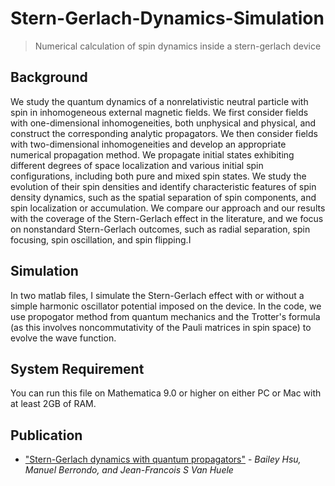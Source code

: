# Stern-Gerlach-Dynamics-Simulation
> Numerical calculation of spin dynamics inside a stern-gerlach device


## Background 
We study the quantum dynamics of a nonrelativistic neutral particle with spin in inhomogeneous external magnetic fields. We first consider fields with one-dimensional inhomogeneities, both unphysical and physical, and construct the corresponding analytic propagators. We then consider fields with two-dimensional inhomogeneities and develop an appropriate numerical propagation method. We propagate initial states exhibiting different degrees of space localization and various initial spin configurations, including both pure and mixed spin states. We study the evolution of their spin densities and identify characteristic features of spin density dynamics, such as the spatial separation of spin components, and spin localization or accumulation. We compare our approach and our results with the coverage of the Stern-Gerlach effect in the literature, and we focus on nonstandard Stern-Gerlach outcomes, such as radial separation, spin focusing, spin oscillation, and spin flipping.I

## Simulation
In two matlab files, I simulate the Stern-Gerlach effect with or without a simple harmonic oscillator potential imposed on the device. In the code, we use propogator method from quantum mechanics and the Trotter's formula (as this involves noncommutativity of the Pauli matrices in spin space) to evolve the wave function.


## System Requirement
You can run this file on Mathematica 9.0 or higher on either PC or Mac with at least 2GB of RAM.


## Publication
- ["Stern-Gerlach dynamics with quantum propagators"](http://journals.aps.org/pra/abstract/10.1103/PhysRevA.83.012109) - *Bailey Hsu, Manuel Berrondo, and Jean-Francois S Van Huele*



 
 

